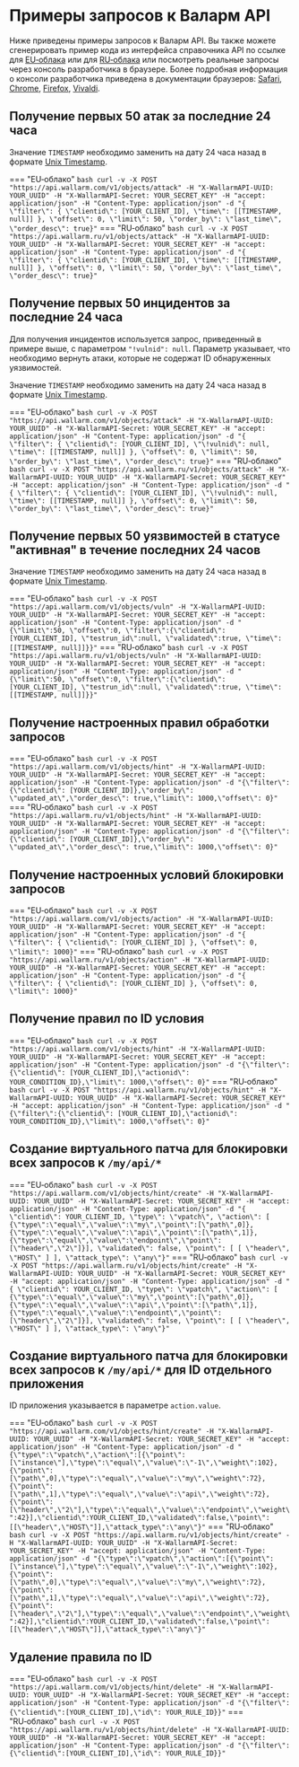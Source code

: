 # Примеры запросов к Валарм API

Ниже приведены примеры запросов к Валарм API. Вы также можете сгенерировать пример кода из интерфейса справочника API по ссылке для [EU‑облака](https://apiconsole.eu1.wallarm.com/) или для [RU‑облака](https://apiconsole.ru1.wallarm.ru/) или посмотреть реальные запросы через консоль разработчика в браузере. Более подробная информация о консоли разработчика приведена в документации браузеров: [Safari](https://support.apple.com/guide/safari/use-the-developer-tools-in-the-develop-menu-sfri20948/mac), [Chrome](https://developers.google.com/web/tools/chrome-devtools/), [Firefox](https://developer.mozilla.org/en-US/docs/Tools), [Vivaldi](https://help.vivaldi.com/article/developer-tools/).

## Получение первых 50 атак за последние 24 часа

Значение `TIMESTAMP` необходимо заменить на дату 24 часа назад в формате [Unix Timestamp](https://www.unixtimestamp.com/).

=== "EU‑облако"
    ``` bash
    curl -v -X POST "https://api.wallarm.com/v1/objects/attack" -H "X-WallarmAPI-UUID: YOUR_UUID" -H "X-WallarmAPI-Secret: YOUR_SECRET_KEY" -H "accept: application/json" -H "Content-Type: application/json" -d "{ \"filter\": { \"clientid\": [YOUR_CLIENT_ID], \"time\": [[TIMESTAMP, null]] }, \"offset\": 0, \"limit\": 50, \"order_by\": \"last_time\", \"order_desc\": true}"
    ```
=== "RU‑облако"
    ``` bash
    curl -v -X POST "https://api.wallarm.ru/v1/objects/attack" -H "X-WallarmAPI-UUID: YOUR_UUID" -H "X-WallarmAPI-Secret: YOUR_SECRET_KEY" -H "accept: application/json" -H "Content-Type: application/json" -d "{ \"filter\": { \"clientid\": [YOUR_CLIENT_ID], \"time\": [[TIMESTAMP, null]] }, \"offset\": 0, \"limit\": 50, \"order_by\": \"last_time\", \"order_desc\": true}"
    ```

## Получение первых 50 инцидентов за последние 24 часа

Для получения инцидентов используется запрос, приведенный в примере выше, с параметром `"!vulnid": null`. Параметр указывает, что необходимо вернуть атаки, которые не содержат ID обнаруженных уязвимостей.

Значение `TIMESTAMP` необходимо заменить на дату 24 часа назад в формате [Unix Timestamp](https://www.unixtimestamp.com/).

=== "EU‑облако"
    ``` bash
    curl -v -X POST "https://api.wallarm.com/v1/objects/attack" -H "X-WallarmAPI-UUID: YOUR_UUID" -H "X-WallarmAPI-Secret: YOUR_SECRET_KEY" -H "accept: application/json" -H "Content-Type: application/json" -d "{ \"filter\": { \"clientid\": [YOUR_CLIENT_ID], \"\!vulnid\": null, \"time\": [[TIMESTAMP, null]] }, \"offset\": 0, \"limit\": 50, \"order_by\": \"last_time\", \"order_desc\": true}"
    ```
=== "RU‑облако"
    ``` bash
    curl -v -X POST "https://api.wallarm.ru/v1/objects/attack" -H "X-WallarmAPI-UUID: YOUR_UUID" -H "X-WallarmAPI-Secret: YOUR_SECRET_KEY" -H "accept: application/json" -H "Content-Type: application/json" -d "{ \"filter\": { \"clientid\": [YOUR_CLIENT_ID], \"\!vulnid\": null, \"time\": [[TIMESTAMP, null]] }, \"offset\": 0, \"limit\": 50, \"order_by\": \"last_time\", \"order_desc\": true}"
    ```

## Получение первых 50 уязвимостей в статусе "активная" в течение последних 24 часов

Значение `TIMESTAMP` необходимо заменить на дату 24 часа назад в формате [Unix Timestamp](https://www.unixtimestamp.com/).

=== "EU‑облако"
    ``` bash
    curl -v -X POST "https://api.wallarm.com/v1/objects/vuln" -H "X-WallarmAPI-UUID: YOUR_UUID" -H "X-WallarmAPI-Secret: YOUR_SECRET_KEY" -H "accept: application/json" -H "Content-Type: application/json" -d "{\"limit\":50, \"offset\":0, \"filter\":{\"clientid\":[YOUR_CLIENT_ID], \"testrun_id\":null, \"validated\":true, \"time\":[[TIMESTAMP, null]]}}"
    ```
=== "RU‑облако"
    ``` bash
    curl -v -X POST "https://api.wallarm.ru/v1/objects/vuln" -H "X-WallarmAPI-UUID: YOUR_UUID" -H "X-WallarmAPI-Secret: YOUR_SECRET_KEY" -H "accept: application/json" -H "Content-Type: application/json" -d "{\"limit\":50, \"offset\":0, \"filter\":{\"clientid\":[YOUR_CLIENT_ID], \"testrun_id\":null, \"validated\":true, \"time\":[[TIMESTAMP, null]]}}"
    ```

## Получение настроенных правил обработки запросов

=== "EU‑облако"
    ``` bash
    curl -v -X POST "https://api.wallarm.com/v1/objects/hint" -H "X-WallarmAPI-UUID: YOUR_UUID" -H "X-WallarmAPI-Secret: YOUR_SECRET_KEY" -H "accept: application/json" -H "Content-Type: application/json" -d "{\"filter\":{\"clientid\": [YOUR_CLIENT_ID]},\"order_by\": \"updated_at\",\"order_desc\": true,\"limit\": 1000,\"offset\": 0}"
    ```
=== "RU‑облако"
    ``` bash
    curl -v -X POST "https://api.wallarm.ru/v1/objects/hint" -H "X-WallarmAPI-UUID: YOUR_UUID" -H "X-WallarmAPI-Secret: YOUR_SECRET_KEY" -H "accept: application/json" -H "Content-Type: application/json" -d "{\"filter\":{\"clientid\": [YOUR_CLIENT_ID]},\"order_by\": \"updated_at\",\"order_desc\": true,\"limit\": 1000,\"offset\": 0}"
    ```

## Получение настроенных условий блокировки запросов

=== "EU‑облако"
    ``` bash
    curl -v -X POST "https://api.wallarm.com/v1/objects/action" -H "X-WallarmAPI-UUID: YOUR_UUID" -H "X-WallarmAPI-Secret: YOUR_SECRET_KEY" -H "accept: application/json" -H "Content-Type: application/json" -d "{ \"filter\": { \"clientid\": [YOUR_CLIENT_ID] }, \"offset\": 0, \"limit\": 1000}"
    ```
=== "RU‑облако"
    ``` bash
    curl -v -X POST "https://api.wallarm.ru/v1/objects/action" -H "X-WallarmAPI-UUID: YOUR_UUID" -H "X-WallarmAPI-Secret: YOUR_SECRET_KEY" -H "accept: application/json" -H "Content-Type: application/json" -d "{ \"filter\": { \"clientid\": [YOUR_CLIENT_ID] }, \"offset\": 0, \"limit\": 1000}"
    ```

## Получение правил по ID условия

=== "EU‑облако"
    ``` bash
    curl -v -X POST "https://api.wallarm.com/v1/objects/hint" -H "X-WallarmAPI-UUID: YOUR_UUID" -H "X-WallarmAPI-Secret: YOUR_SECRET_KEY" -H "accept: application/json" -H "Content-Type: application/json" -d "{\"filter\":{\"clientid\": [YOUR_CLIENT_ID],\"actionid\": YOUR_CONDITION_ID},\"limit\": 1000,\"offset\": 0}"
    ```
=== "RU‑облако"
    ``` bash
    curl -v -X POST "https://api.wallarm.ru/v1/objects/hint" -H "X-WallarmAPI-UUID: YOUR_UUID" -H "X-WallarmAPI-Secret: YOUR_SECRET_KEY" -H "accept: application/json" -H "Content-Type: application/json" -d "{\"filter\":{\"clientid\": [YOUR_CLIENT_ID],\"actionid\": YOUR_CONDITION_ID},\"limit\": 1000,\"offset\": 0}"
    ```

## Создание виртуального патча для блокировки всех запросов к `/my/api/*`

=== "EU‑облако"
    ``` bash
    curl -v -X POST "https://api.wallarm.com/v1/objects/hint/create" -H "X-WallarmAPI-UUID: YOUR_UUID" -H "X-WallarmAPI-Secret: YOUR_SECRET_KEY" -H "accept: application/json" -H "Content-Type: application/json" -d "{ \"clientid\": YOUR_CLIENT_ID, \"type\": \"vpatch\", \"action\": [ {\"type\":\"equal\",\"value\":\"my\",\"point\":[\"path\",0]}, {\"type\":\"equal\",\"value\":\"api\",\"point\":[\"path\",1]}, {\"type\":\"equal\",\"value\":\"endpoint\",\"point\":[\"header\",\"2\"]}], \"validated\": false, \"point\": [ [ \"header\", \"HOST\" ] ], \"attack_type\": \"any\"}"
    ```
=== "RU‑облако"
    ``` bash
    curl -v -X POST "https://api.wallarm.ru/v1/objects/hint/create" -H "X-WallarmAPI-UUID: YOUR_UUID" -H "X-WallarmAPI-Secret: YOUR_SECRET_KEY" -H "accept: application/json" -H "Content-Type: application/json" -d "{ \"clientid\": YOUR_CLIENT_ID, \"type\": \"vpatch\", \"action\": [ {\"type\":\"equal\",\"value\":\"my\",\"point\":[\"path\",0]}, {\"type\":\"equal\",\"value\":\"api\",\"point\":[\"path\",1]}, {\"type\":\"equal\",\"value\":\"endpoint\",\"point\":[\"header\",\"2\"]}], \"validated\": false, \"point\": [ [ \"header\", \"HOST\" ] ], \"attack_type\": \"any\"}"
    ```

## Создание виртуального патча для блокировки всех запросов к `/my/api/*` для ID отдельного приложения

ID приложения указывается в параметре `action.value`.

=== "EU‑облако"
    ``` bash
    curl -v -X POST "https://api.wallarm.com/v1/objects/hint/create" -H "X-WallarmAPI-UUID: YOUR_UUID" -H "X-WallarmAPI-Secret: YOUR_SECRET_KEY" -H "accept: application/json" -H "Content-Type: application/json" -d "{\"type\":\"vpatch\",\"action\":[{\"point\":[\"instance\"],\"type\":\"equal\",\"value\":\"-1\",\"weight\":102},{\"point\":[\"path\",0],\"type\":\"equal\",\"value\":\"my\",\"weight\":72},{\"point\":[\"path\",1],\"type\":\"equal\",\"value\":\"api\",\"weight\":72},{\"point\":[\"header\",\"2\"],\"type\":\"equal\",\"value\":\"endpoint\",\"weight\":42}],\"clientid\":YOUR_CLIENT_ID,\"validated\":false,\"point\":[[\"header\",\"HOST\"]],\"attack_type\":\"any\"}"
    ```
=== "RU‑облако"
    ``` bash
    curl -v -X POST "https://api.wallarm.ru/v1/objects/hint/create" -H "X-WallarmAPI-UUID: YOUR_UUID" -H "X-WallarmAPI-Secret: YOUR_SECRET_KEY" -H "accept: application/json" -H "Content-Type: application/json" -d "{\"type\":\"vpatch\",\"action\":[{\"point\":[\"instance\"],\"type\":\"equal\",\"value\":\"-1\",\"weight\":102},{\"point\":[\"path\",0],\"type\":\"equal\",\"value\":\"my\",\"weight\":72},{\"point\":[\"path\",1],\"type\":\"equal\",\"value\":\"api\",\"weight\":72},{\"point\":[\"header\",\"2\"],\"type\":\"equal\",\"value\":\"endpoint\",\"weight\":42}],\"clientid\":YOUR_CLIENT_ID,\"validated\":false,\"point\":[[\"header\",\"HOST\"]],\"attack_type\":\"any\"}"
    ```

## Удаление правила по ID

=== "EU‑облако"
    ``` bash
    curl -v -X POST "https://api.wallarm.com/v1/objects/hint/delete" -H "X-WallarmAPI-UUID: YOUR_UUID" -H "X-WallarmAPI-Secret: YOUR_SECRET_KEY" -H "accept: application/json" -H "Content-Type: application/json" -d "{\"filter\":{\"clientid\":[YOUR_CLIENT_ID],\"id\": YOUR_RULE_ID}}"
    ```
=== "RU‑облако"
    ``` bash
    curl -v -X POST "https://api.wallarm.ru/v1/objects/hint/delete" -H "X-WallarmAPI-UUID: YOUR_UUID" -H "X-WallarmAPI-Secret: YOUR_SECRET_KEY" -H "accept: application/json" -H "Content-Type: application/json" -d "{\"filter\":{\"clientid\":[YOUR_CLIENT_ID],\"id\": YOUR_RULE_ID}}"
    ```
